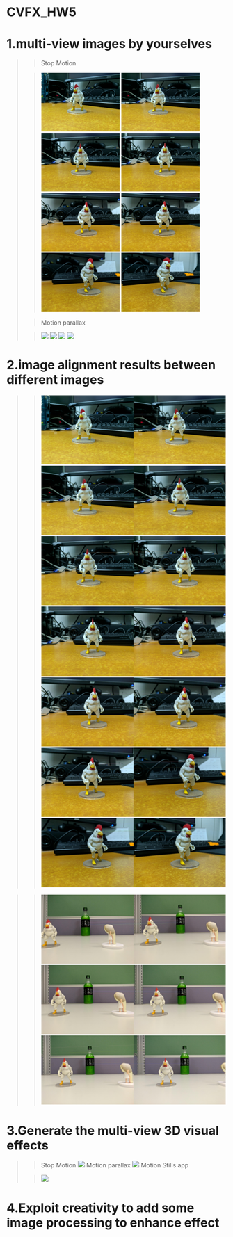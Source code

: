 # CVFX_HW5
  # 1.multi-view images by yourselves
  >> Stop Motion
  >
  >> <img width="180" src="G1.jpg"/>  <img width="180" src="G2.jpg"/>
  >> <img width="180" src="G3.jpg"/>  <img width="180" src="G4.jpg"/>
  >> <img width="180" src="G5.jpg"/>  <img width="180" src="G6.jpg"/>
  >> <img width="180" src="G7.jpg"/>  <img width="180" src="G8.jpg"/>
  >
  >> Motion parallax
  >
  >> <img width="180" src="GGG1.jpg"/>  <img width="180" src="GGG2.jpg"/>
  >> <img width="180" src="GGG3.jpg"/>  <img width="180" src="GGG4.jpg"/>
  # 2.image alignment results between different images
  >> <img src="tryout.jpg"/>  <img src="tryout1.jpg"/>
  >> <img src="tryout2.jpg"/>  <img src="tryout3.jpg"/>
  >> <img src="tryout4.jpg"/>  <img src="tryout5.jpg"/>
  >> <img src="tryout6.jpg"/>

  >> <img src="tryGGG1.jpg"/>
  >> <img src="tryGGG2.jpg"/>
  >> <img src="tryGGG3.jpg"/>




  # 3.Generate the multi-view 3D visual effects
  >> Stop Motion
  >> <img src="BAD3.gif"/>
  >> Motion parallax
  >> <img src="GGG1.gif"/>
  >>Motion Stills app
  >
  >> <img src="export.gif"/>
  
  
  
  
  
  
  # 4.Exploit creativity to add some image processing to enhance effect 
